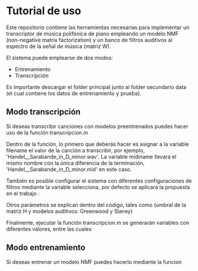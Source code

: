 # Tutorial de uso

Este repositorio contiene las herramientas necesarias para implementar un transcriptor de música polifónica de piano empleando un modelo NMF (non-negative matrix factorization) y un banco de filtros auditivos al espectro de la señal de música (matriz W).

El sistema puede emplearse de dos modos:

* Entrenamiento
* Transcripción

Es importante descargar el folder principal junto al folder secundario data (el cual contiene los datos de entrenamiento y prueba).

## Modo transcripción

Si deseas transcribir canciones con modelos preentrenados puedes hacer uso de la función transcripcion.m

Dentro de la función, lo primero que deberás hacer es asignar a la variable filename el valor de la canción a transcribir, por ejemplo, 'Handel__Sarabande_in_D_minor.wav'. La variable midiname llevará el mismo nombre con la única diferencia de la terminación, 'Handel__Sarabande_in_D_minor.mid' en este caso.

También es posible configurar el sistema con diferentes configuraciones de filtros mediante la variable selecciona, por defecto se aplicará la propuesta en el trabajo :

Otros parámetros se explican dentro del código, tales como (umbral de la matriz H y modelos auditivos: Greenwood y Slaney)

Finalmente, ejecutar la función transcripcion.m se generarán variables con diferentes valores, entre las cuales

## Modo entrenamiento

Si deseas entrenar un modelo NMF puedes hacerlo mediante la funcion 
